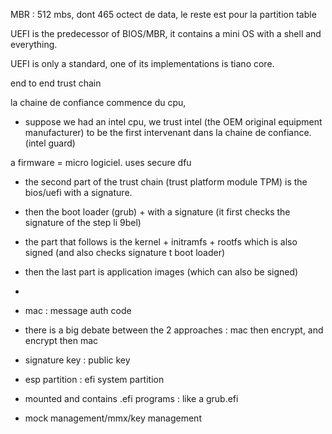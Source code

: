 MBR : 512 mbs, dont 465 octect de data, le reste est pour la partition table

UEFI is the predecessor of BIOS/MBR, it contains a mini OS with a shell and everything.

UEFI is only a standard, one of its implementations is tiano core.

end to end trust chain

la chaine de confiance commence du cpu,

- suppose we had an intel cpu, we trust intel (the OEM original equipment manufacturer) to be the first intervenant dans la chaine de confiance. (intel guard)

a firmware = micro logiciel. uses secure dfu

- the second part of the trust chain (trust platform module TPM) is the bios/uefi with a signature.
- then the boot loader (grub) + with a signature (it first checks the signature of the step li 9bel)
- the part that follows is the kernel + initramfs + rootfs which is also signed (and also checks signature t boot loader)
- then the last part is application images (which can also be signed)
-

- mac : message auth code
- there is a big debate between the 2 approaches : mac then encrypt, and encrypt then mac

- signature key : public key
- esp partition : efi system partition
- mounted and contains .efi programs : like a grub.efi

- mock management/mmx/key management

